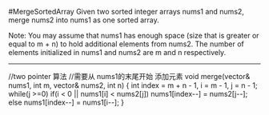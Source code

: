 #MergeSortedArray
Given two sorted integer arrays nums1 and nums2, merge nums2 into nums1 as one sorted array.

Note:
You may assume that nums1 has enough space (size that is greater or equal to m + n) to hold additional elements from nums2. 
The number of elements initialized in nums1 and nums2 are m and n respectively.


---




//two pointer 算法 
//需要从 nums1的末尾开始 添加元素
void merge(vector<int>& nums1, int m, vector<int>& nums2, int n) {
       int index = m + n - 1, i = m - 1, j = n - 1;
              while(j >=0)
                  if(i < 0 || nums1[i] < nums2[j])
                      nums1[index--] = nums2[j--];
                  else nums1[index--] = nums1[i--];
}